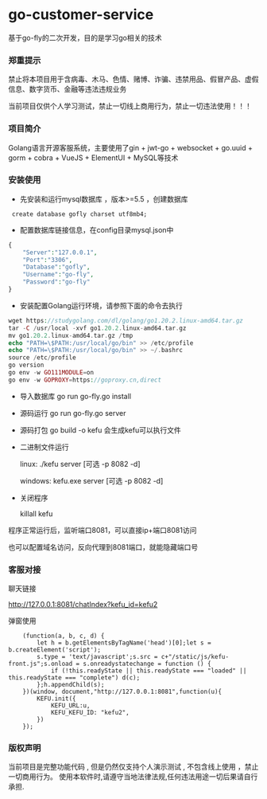 # go-customer-service
基于go-fly的二次开发，目的是学习go相关的技术

### 郑重提示
禁止将本项目用于含病毒、木马、色情、赌博、诈骗、违禁用品、假冒产品、虚假信息、数字货币、金融等违法违规业务

当前项目仅供个人学习测试，禁止一切线上商用行为，禁止一切违法使用！！！


### 项目简介

Golang语言开源客服系统，主要使用了gin + jwt-go + websocket + go.uuid + gorm + cobra + VueJS + ElementUI + MySQL等技术


### 安装使用


* 先安装和运行mysql数据库 ，版本>=5.5 ，创建数据库
 
```
 create database gofly charset utf8mb4;
```
   
*  配置数据库链接信息，在config目录mysql.json中
```php
{
	"Server":"127.0.0.1",
	"Port":"3306",
	"Database":"gofly",
	"Username":"go-fly",
	"Password":"go-fly"
}
```
* 安装配置Golang运行环境，请参照下面的命令去执行
```php
wget https://studygolang.com/dl/golang/go1.20.2.linux-amd64.tar.gz
tar -C /usr/local -xvf go1.20.2.linux-amd64.tar.gz
mv go1.20.2.linux-amd64.tar.gz /tmp
echo "PATH=\$PATH:/usr/local/go/bin" >> /etc/profile
echo "PATH=\$PATH:/usr/local/go/bin" >> ~/.bashrc
source /etc/profile
go version
go env -w GO111MODULE=on
go env -w GOPROXY=https://goproxy.cn,direct
```

* 导入数据库 go run go-fly.go install

* 源码运行 go run go-fly.go server

* 源码打包 go build -o kefu  会生成kefu可以执行文件

* 二进制文件运行

   linux:   ./kefu server [可选 -p 8082 -d]
   
   windows: kefu.exe server [可选 -p 8082 -d]
   
* 关闭程序

   killall kefu


程序正常运行后，监听端口8081，可以直接ip+端口8081访问

也可以配置域名访问，反向代理到8081端口，就能隐藏端口号
### 客服对接
聊天链接

http://127.0.0.1:8081/chatIndex?kefu_id=kefu2

弹窗使用

```
    (function(a, b, c, d) {
        let h = b.getElementsByTagName('head')[0];let s = b.createElement('script');
        s.type = 'text/javascript';s.src = c+"/static/js/kefu-front.js";s.onload = s.onreadystatechange = function () {
            if (!this.readyState || this.readyState === "loaded" || this.readyState === "complete") d(c);
        };h.appendChild(s);
    })(window, document,"http://127.0.0.1:8081",function(u){
        KEFU.init({
            KEFU_URL:u,
            KEFU_KEFU_ID: "kefu2",
        })
    });

```
### 版权声明

当前项目是完整功能代码 , 但是仍然仅支持个人演示测试 , 不包含线上使用 ，禁止一切商用行为。
使用本软件时,请遵守当地法律法规,任何违法用途一切后果请自行承担.
